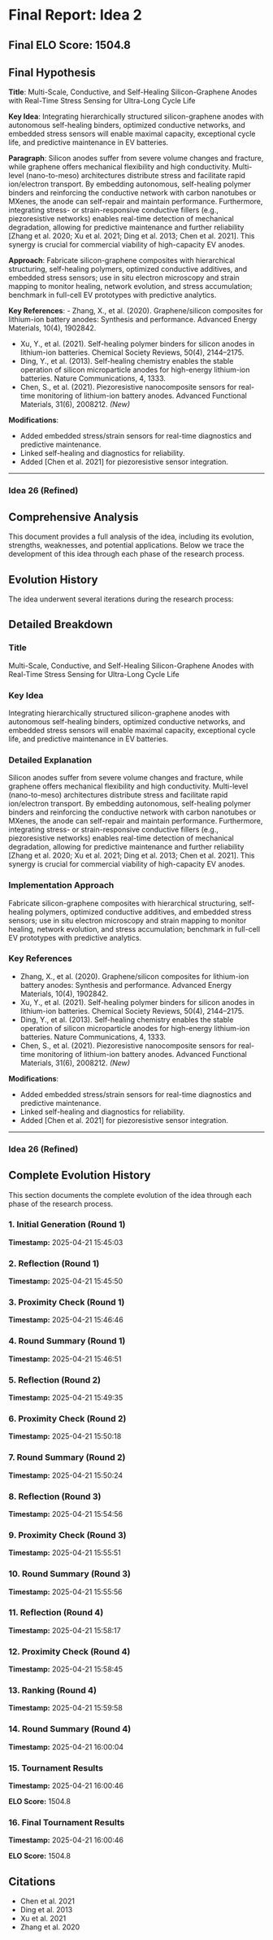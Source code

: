 # Final Report: Idea 2

## Final ELO Score: 1504.8

## Final Hypothesis

**Title**: Multi-Scale, Conductive, and Self-Healing Silicon-Graphene Anodes with Real-Time Stress Sensing for Ultra-Long Cycle Life

**Key Idea**: Integrating hierarchically structured silicon-graphene anodes with autonomous self-healing binders, optimized conductive networks, and embedded stress sensors will enable maximal capacity, exceptional cycle life, and predictive maintenance in EV batteries.

**Paragraph**: Silicon anodes suffer from severe volume changes and fracture, while graphene offers mechanical flexibility and high conductivity. Multi-level (nano-to-meso) architectures distribute stress and facilitate rapid ion/electron transport. By embedding autonomous, self-healing polymer binders and reinforcing the conductive network with carbon nanotubes or MXenes, the anode can self-repair and maintain performance. Furthermore, integrating stress- or strain-responsive conductive fillers (e.g., piezoresistive networks) enables real-time detection of mechanical degradation, allowing for predictive maintenance and further reliability [Zhang et al. 2020; Xu et al. 2021; Ding et al. 2013; Chen et al. 2021]. This synergy is crucial for commercial viability of high-capacity EV anodes.

**Approach**: Fabricate silicon-graphene composites with hierarchical structuring, self-healing polymers, optimized conductive additives, and embedded stress sensors; use in situ electron microscopy and strain mapping to monitor healing, network evolution, and stress accumulation; benchmark in full-cell EV prototypes with predictive analytics.

**Key References**: - Zhang, X., et al. (2020). Graphene/silicon composites for lithium-ion battery anodes: Synthesis and performance. Advanced Energy Materials, 10(4), 1902842.  
- Xu, Y., et al. (2021). Self-healing polymer binders for silicon anodes in lithium-ion batteries. Chemical Society Reviews, 50(4), 2144–2175.  
- Ding, Y., et al. (2013). Self-healing chemistry enables the stable operation of silicon microparticle anodes for high-energy lithium-ion batteries. Nature Communications, 4, 1333.  
- Chen, S., et al. (2021). Piezoresistive nanocomposite sensors for real-time monitoring of lithium-ion battery anodes. Advanced Functional Materials, 31(6), 2008212. *(New)*

**Modifications**:  
- Added embedded stress/strain sensors for real-time diagnostics and predictive maintenance.
- Linked self-healing and diagnostics for reliability.
- Added [Chen et al. 2021] for piezoresistive sensor integration.

---

### Idea 26 (Refined)

## Comprehensive Analysis

This document provides a full analysis of the idea, including its evolution, strengths, weaknesses, and potential applications. Below we trace the development of this idea through each phase of the research process.

## Evolution History

The idea underwent several iterations during the research process:

## Detailed Breakdown

### Title

Multi-Scale, Conductive, and Self-Healing Silicon-Graphene Anodes with Real-Time Stress Sensing for Ultra-Long Cycle Life

### Key Idea

Integrating hierarchically structured silicon-graphene anodes with autonomous self-healing binders, optimized conductive networks, and embedded stress sensors will enable maximal capacity, exceptional cycle life, and predictive maintenance in EV batteries.

### Detailed Explanation

Silicon anodes suffer from severe volume changes and fracture, while graphene offers mechanical flexibility and high conductivity. Multi-level (nano-to-meso) architectures distribute stress and facilitate rapid ion/electron transport. By embedding autonomous, self-healing polymer binders and reinforcing the conductive network with carbon nanotubes or MXenes, the anode can self-repair and maintain performance. Furthermore, integrating stress- or strain-responsive conductive fillers (e.g., piezoresistive networks) enables real-time detection of mechanical degradation, allowing for predictive maintenance and further reliability [Zhang et al. 2020; Xu et al. 2021; Ding et al. 2013; Chen et al. 2021]. This synergy is crucial for commercial viability of high-capacity EV anodes.

### Implementation Approach

Fabricate silicon-graphene composites with hierarchical structuring, self-healing polymers, optimized conductive additives, and embedded stress sensors; use in situ electron microscopy and strain mapping to monitor healing, network evolution, and stress accumulation; benchmark in full-cell EV prototypes with predictive analytics.

### Key References

- Zhang, X., et al. (2020). Graphene/silicon composites for lithium-ion battery anodes: Synthesis and performance. Advanced Energy Materials, 10(4), 1902842.  
- Xu, Y., et al. (2021). Self-healing polymer binders for silicon anodes in lithium-ion batteries. Chemical Society Reviews, 50(4), 2144–2175.  
- Ding, Y., et al. (2013). Self-healing chemistry enables the stable operation of silicon microparticle anodes for high-energy lithium-ion batteries. Nature Communications, 4, 1333.  
- Chen, S., et al. (2021). Piezoresistive nanocomposite sensors for real-time monitoring of lithium-ion battery anodes. Advanced Functional Materials, 31(6), 2008212. *(New)*

**Modifications**:  
- Added embedded stress/strain sensors for real-time diagnostics and predictive maintenance.
- Linked self-healing and diagnostics for reliability.
- Added [Chen et al. 2021] for piezoresistive sensor integration.

---

### Idea 26 (Refined)

## Complete Evolution History

This section documents the complete evolution of the idea through each phase of the research process.

### 1. Initial Generation (Round 1)
**Timestamp:** 2025-04-21 15:45:03



### 2. Reflection (Round 1)
**Timestamp:** 2025-04-21 15:45:50



### 3. Proximity Check (Round 1)
**Timestamp:** 2025-04-21 15:46:46



### 4. Round Summary (Round 1)
**Timestamp:** 2025-04-21 15:46:51



### 5. Reflection (Round 2)
**Timestamp:** 2025-04-21 15:49:35



### 6. Proximity Check (Round 2)
**Timestamp:** 2025-04-21 15:50:18



### 7. Round Summary (Round 2)
**Timestamp:** 2025-04-21 15:50:24



### 8. Reflection (Round 3)
**Timestamp:** 2025-04-21 15:54:56



### 9. Proximity Check (Round 3)
**Timestamp:** 2025-04-21 15:55:51



### 10. Round Summary (Round 3)
**Timestamp:** 2025-04-21 15:55:56



### 11. Reflection (Round 4)
**Timestamp:** 2025-04-21 15:58:17



### 12. Proximity Check (Round 4)
**Timestamp:** 2025-04-21 15:58:45



### 13. Ranking (Round 4)
**Timestamp:** 2025-04-21 15:59:58



### 14. Round Summary (Round 4)
**Timestamp:** 2025-04-21 16:00:04



### 15. Tournament Results
**Timestamp:** 2025-04-21 16:00:46

**ELO Score:** 1504.8



### 16. Final Tournament Results
**Timestamp:** 2025-04-21 16:00:46

**ELO Score:** 1504.8



## Citations

- Chen et al. 2021
- Ding et al. 2013
- Xu et al. 2021
- Zhang et al. 2020
